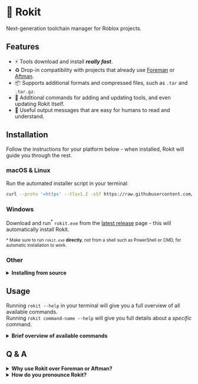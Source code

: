 <!-- markdownlint-disable MD023 -->
<!-- markdownlint-disable MD026 -->
<!-- markdownlint-disable MD033 -->

# 🚀 Rokit

Next-generation toolchain manager for Roblox projects.

## Features

- ⚡ Tools download and install **_really fast_**.
- ♻️ Drop-in compatibility with projects that already use [Foreman][foreman] or [Aftman][aftman].
- 📦 Supports additional formats and compressed files, such as `.tar` and `.tar.gz`.
- 🤖 Additional commands for adding and updating tools, and even updating Rokit itself.
- 📝 Useful output messages that are easy for humans to read and understand.

## Installation

Follow the instructions for your platform below - when installed, Rokit will guide you through the rest.

### macOS & Linux

Run the automated installer script in your terminal:

```sh
curl --proto '=https' --tlsv1.2 -sSf https://raw.githubusercontent.com/rojo-rbx/rokit/main/scripts/install.sh | sh
```

### Windows

Download and run<sup>\*</sup> `rokit.exe` from the [latest release][latest-release] page - this will automatically install Rokit.

<sup>\* Make sure to run `rokit.exe` **directly**, not from a shell such as PowerShell or CMD, for automatic installation to work.</sup>

### Other

<details> <summary> <b>Installing from source</b> </summary>

Rokit can be compiled and installed from source using [`cargo`][rustup]:

```sh
cargo install rokit --locked # Installs the Rokit binary
rokit self-install # Initializes necessary directories and data files for Rokit to work
```

This _may_ work on systems that Rokit is not officially compatible with, but note that no support is provided for non-official targets. <br/>
Check the [latest GitHub release][latest-release] to see which targets Rokit is compatible with.

</details>

## Usage

Running `rokit --help` in your terminal will give you a full overview of all available commands. <br/>
Running `rokit command-name --help` will give you full details about a _specific_ command.

<details> <summary> <b>Brief overview of available commands</b> </summary>

- `rokit init` - Initializes a new project in the current directory.
- `rokit add` - Adds and installs a tool.
- `rokit list` - Lists all currently installed tools.
- `rokit install` - Installs all project-specific tools.
- `rokit update` - Updates a specific tool, or all project-specific tools, to the latest version.
- `rokit authenticate` - Authenticates with GitHub or other artifact providers.
- `rokit self-update` - Updates Rokit itself to the latest version.
- `rokit self-install` - Installs Rokit itself and updates tool executable links.

</details>

## Q & A

<details> <summary> <b>Why use Rokit over Foreman or Aftman?</b> </summary>

### For a new Roblox developer

Rokit is the _fastest_ and _friendliest_ way to get set up with tooling for a new Roblox project. <br/>
Here are some key differences between Rokit and Foreman / Aftman:

- Usable in _any_ project, even projects using `foreman.toml` / `aftman.toml`, while Foreman / Aftman are incompatible with each other by design.
- Massively improved installation times and more consistent cross-platform behavior.
- No manual editing of manifest or link files.

### For everyone else

While Foreman and Aftman have been working great for a long time, they have an uncertain future as toolchain managers for the community. <br/>
Most of their existing problems boil down to issues with maintainership:

- [Foreman][foreman] is maintained by Roblox itself, and has angled itself towards internal uses at Roblox.
- [Aftman][aftman] is maintained by a third party that is no longer interested in Roblox.

Rokit aims to solve this by taking a community-first approach and being built with community contributions in mind. <br/>
Rokit also acknowledges that developers will not migrate from any of the existing toolchain managers _without good reason_, it needs to be **_substantially better_** and require **_virtually no effort_** to migrate.

</details>

<details> <summary> <b>How do you pronounce Rokit?</b> </summary>

### However you want.

- "Rocket" for speed
- "Ro-kit" for Roblox-y flair
- "Rock-it" if you're feeling groovy

</details>

[rustup]: https://rustup.rs
[foreman]: https://github.com/Roblox/foreman
[aftman]: https://github.com/LPGhatguy/aftman
[latest-release]: https://github.com/rojo-rbx/rokit/releases/latest
